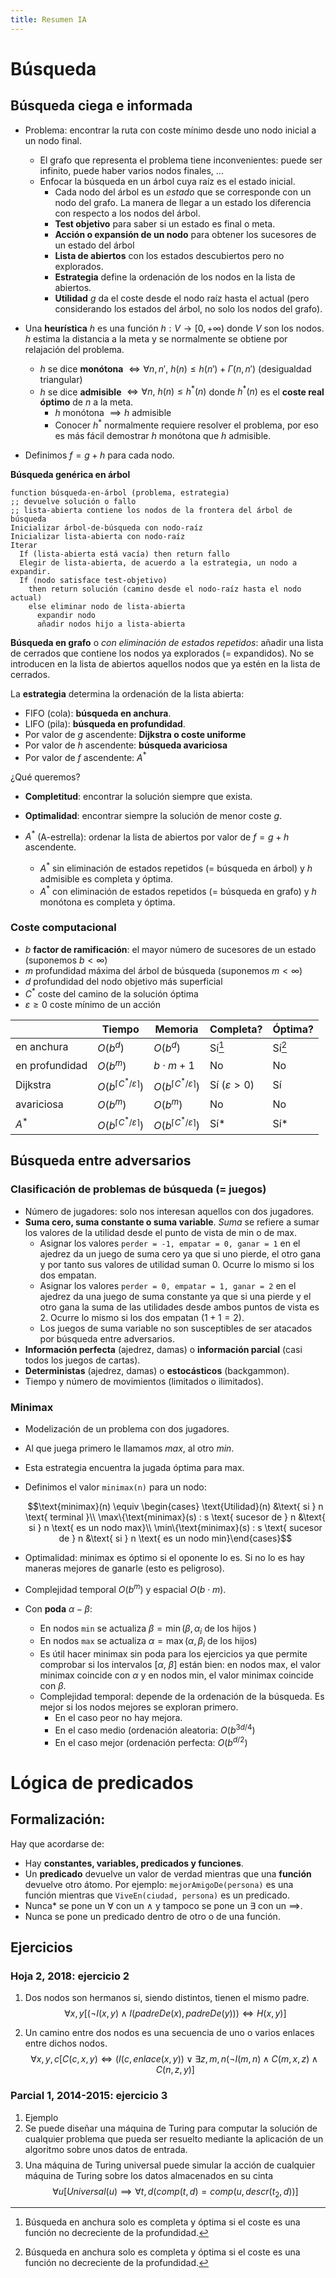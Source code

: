 ```yaml
---
title: Resumen IA
---
```

# Búsqueda

## Búsqueda ciega e informada

* Problema: encontrar la ruta con coste mínimo desde uno nodo inicial a un nodo final.
  * El grafo que representa el problema tiene inconvenientes: puede ser infinito, puede haber varios nodos finales, ...
  * Enfocar la búsqueda en un árbol cuya raíz es el estado inicial.
    * Cada nodo del árbol es un *estado* que se corresponde con un nodo del grafo. La manera de llegar a un estado los diferencia con respecto a los nodos del árbol.
    * **Test objetivo** para saber si un estado es final o meta.
    * **Acción o expansión de un nodo** para obtener los sucesores de un estado del árbol
    * **Lista de abiertos** con los estados descubiertos pero no explorados.
    * **Estrategia** define la ordenación de los nodos en la lista de abiertos.
    * **Utilidad** $g$ da el coste desde el nodo raíz hasta el actual (pero considerando los estados del árbol, no solo los nodos del grafo).

* Una **heurística** $h$ es una función $h : V \to [0, +\infty)$ donde $V$ son los nodos. $h$ estima la distancia a la meta y se normalmente se obtiene por relajación del problema.
  * $h$ se dice **monótona** $\iff \forall n, n',\ h(n) \leq h(n') + \Gamma(n, n')$ (desigualdad triangular)
  * $h$ se dice **admisible** $\iff \forall n,\ h(n) \leq h^\ast(n)$ donde $h^\ast(n)$ es el **coste real óptimo** de $n$ a la meta.
    * $h$ monótona $\implies h$ admisible
    * Conocer $h^\ast$ normalmente requiere resolver el problema, por eso es más fácil demostrar $h$ monótona que $h$ admisible.

* Definimos $f = g + h$ para cada nodo.

**Búsqueda genérica en árbol**

```
function búsqueda-en-árbol (problema, estrategia)
;; devuelve solución o fallo
;; lista-abierta contiene los nodos de la frontera del árbol de búsqueda
Inicializar árbol-de-búsqueda con nodo-raíz
Inicializar lista-abierta con nodo-raíz
Iterar
  If (lista-abierta está vacía) then return fallo
  Elegir de lista-abierta, de acuerdo a la estrategia, un nodo a expandir.
  If (nodo satisface test-objetivo)
    then return solución (camino desde el nodo-raíz hasta el nodo actual)
    else eliminar nodo de lista-abierta
      expandir nodo
      añadir nodos hijo a lista-abierta
```

**Búsqueda en grafo** o *con eliminación de estados repetidos*: añadir una lista
de cerrados que contiene los nodos ya explorados (= expandidos). No se
introducen en la lista de abiertos aquellos nodos que ya estén en la lista de
cerrados.


La **estrategia** determina la ordenación de la lista abierta:

* FIFO (cola): **búsqueda en anchura**.
* LIFO (pila): **búsqueda en profundidad**.
* Por valor de $g$ ascendente: **Dijkstra o coste uniforme**
* Por valor de $h$ ascendente: **búsqueda avariciosa**
* Por valor de $f$ ascendente: $A^\ast$

¿Qué queremos?

* **Completitud**: encontrar la solución siempre que exista.
* **Optimalidad**: encontrar siempre la solución de menor coste $g$.

* $A^\ast$ (A-estrella): ordenar la lista de abiertos por valor de $f = g + h$ ascendente.
  * $A^\ast$ sin eliminación de estados repetidos (= búsqueda en árbol) y $h$ admisible es completa y óptima.
  * $A^\ast$ con eliminación de estados repetidos (= búsqueda en grafo) y $h$ monótona es completa y óptima.

### Coste computacional

* $b$ **factor de ramificación**: el mayor número de sucesores de un estado (suponemos $b < \infty$)
* $m$ profundidad máxima del árbol de búsqueda (suponemos $m < \infty$)
* $d$ profundidad del nodo objetivo más superficial
* $C^\ast$ coste del camino de la solución óptima
* $\varepsilon \geq 0$ coste mínimo de un acción

|                	| Tiempo                                   	| Memoria                                  	| Completa?              	| Óptima?           	|
|----------------	|------------------------------------------	|------------------------------------------	|------------------------	|-------------------	|
| en anchura     	| $O(b^d)$                                 	| $O(b^d)$                                 	| Sí[^optimidadbfs]      	| Sí[^optimidadbfs] 	|
| en profundidad 	| $O(b^m)$                                 	| $b\cdot m + 1$                           	| No                     	| No                	|
| Dijkstra       	| $O(b^{\lceil C^\ast/\varepsilon\rceil})$ 	| $O(b^{\lceil C^\ast/\varepsilon\rceil})$ 	| Sí ($\varepsilon > 0$) 	| Sí                	|
| avariciosa     	| $O(b^m)$                                 	| $O(b^m)$                                 	| No                     	| No                	|
| $A^\ast$       	| $O(b^{\lceil C^\ast/\varepsilon\rceil})$ 	| $O(b^{\lceil C^\ast/\varepsilon\rceil})$ 	| Sí*                    	| Sí*               	|

[^optimidadbfs]: Búsqueda en anchura solo es completa y óptima si el coste es una función no decreciente de la profundidad.


## Búsqueda entre adversarios

### Clasificación de problemas de búsqueda (= juegos)

* Número de jugadores: solo nos interesan aquellos con dos jugadores.
* **Suma cero, suma constante o suma variable**. *Suma* se refiere a sumar los valores de la utilidad desde el punto de vista de min o de max.
  * Asignar los valores `perder = -1, empatar = 0, ganar = 1` en el ajedrez da un juego de suma cero ya que si uno pierde, el otro gana y por tanto sus valores de utilidad suman 0. Ocurre lo mismo si los dos empatan.
  * Asignar los valores `perder = 0, empatar = 1, ganar = 2` en el ajedrez da una juego de suma constante ya que si una pierde y el otro gana la suma de las utilidades desde ambos puntos de vista es 2. Ocurre lo mismo si los dos empatan ($1+1 = 2$).
  * Los juegos de suma variable no son susceptibles de ser atacados por búsqueda entre adversarios.
* **Información perfecta** (ajedrez, damas) o **información parcial** (casi todos los juegos de cartas).
* **Deterministas** (ajedrez, damas) o **estocásticos** (backgammon).
* Tiempo y número de movimientos (limitados o ilimitados).

### Minimax

* Modelización de un problema con dos jugadores.
* Al que juega primero le llamamos *max*, al otro *min*.
* Esta estrategia encuentra la jugada óptima para max.
* Definimos el valor `minimax(n)` para un nodo:

  $$\text{minimax}(n) \equiv \begin{cases} \text{Utilidad}(n) &\text{ si } n \text{ terminal }\\
                                           \max\{\text{minimax}(s) : s \text{ sucesor de } n &\text{ si } n \text{ es un nodo max}\\
                                           \min\{\text{minimax}(s) : s \text{ sucesor de } n &\text{ si } n \text{ es un nodo min}\end{cases}$$

* Optimalidad: minimax es óptimo si el oponente lo es. Si no lo es hay maneras mejores de ganarle (esto es peligroso).
* Complejidad temporal $O(b^m)$ y espacial $O(b\cdot m)$.
* Con **poda** $\alpha-\beta$:
  * En nodos `min` se actualiza $\beta = \min(\beta, \alpha_i \text{ de los hijos })$
  * En nodos `max` se actualiza $\alpha = \max(\alpha, \beta_i \text{ de los hijos})$
  * Es útil hacer minimax sin poda para los ejercicios ya que permite comprobar si los intervalos $[\alpha,\ \beta]$ están bien: en nodos max, el valor minimax coincide con $\alpha$ y en nodos min, el valor minimax coincide con $\beta$.
  * Complejidad temporal: depende de la ordenación de la búsqueda. Es mejor si los nodos mejores se exploran primero.
    * En el caso peor no hay mejora.
    * En el caso medio (ordenación aleatoria: $O(b^{3d/4})$
    * En el caso mejor (ordenación perfecta: $O(b^{d/2})$

# Lógica de predicados

## Formalización:

Hay que acordarse de:

* Hay **constantes, variables, predicados y funciones**.
* Un **predicado** devuelve un valor de verdad mientras que una **función** devuelve otro átomo. Por ejemplo: `mejorAmigoDe(persona)` es una función mientras que `ViveEn(ciudad, persona)` es un predicado.
* Nunca* se pone un $\forall$ con un $\land$ y tampoco se pone un $\exists$ con un $\implies$.
* Nunca se pone un predicado dentro de otro o de una función.

## Ejercicios

### Hoja 2, 2018: ejercicio 2

1. Dos nodos son hermanos si, siendo distintos, tienen el mismo padre.
   $$\forall x,y [(\lnot I(x,y) \land I(padreDe(x), padreDe(y))) \iff H(x, y)]$$

2. Un camino entre dos nodos es una secuencia de uno o varios enlaces entre dichos nodos.
   $$\forall x,y,c [C(c, x, y) \iff (I(c, enlace(x,y)) \lor \exists z,m,n (\lnot I(m,n) \land C(m, x, z) \land C(n, z, y)]$$

### Parcial 1, 2014-2015: ejercicio 3

1. Ejemplo
2. Se puede diseñar una máquina de Turing para computar la solución de cualquier problema que pueda ser resuelto mediante la aplicación de un algoritmo sobre unos datos de entrada.
   $$ $$
3. Una máquina de Turing universal puede simular la acción de cualquier máquina de Turing sobre los datos almacenados en su cinta
   $$\forall u [Universal(u) \implies \forall t, d (comp(t, d) = comp(u, descr(t_2, d))]$$

